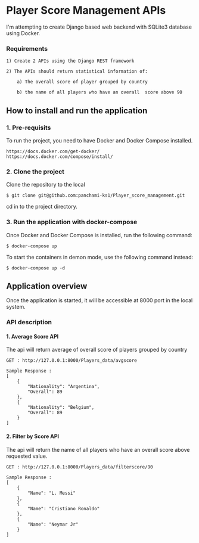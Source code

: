 
# Player Score Management APIs
I'm attempting to create Django based web backend with SQLite3 database using Docker.

### Requirements
``` 
1) Create 2 APIs using the Django REST framework

2) The APIs should return statistical information of: 

    a) The overall score of player grouped by country

    b) the name of all players who have an overall  score above 90 
```


## How to install and run the application
### 1. Pre-requisits
To run the project, you need to have Docker and Docker Compose installed.
```
https://docs.docker.com/get-docker/
https://docs.docker.com/compose/install/
```

### 2. Clone the project 
Clone the repository to the local
``` 
$ git clone git@github.com:panchami-ks1/Player_score_management.git
```
cd in to the project directory.
### 3. Run the application with docker-compose
Once Docker and Docker Compose is installed, run the following command:
``` 
$ docker-compose up
```
To start the containers in demon mode, use the following command instead:
``` 
$ docker-compose up -d
```

## Application overview
Once the application is started, it will be accessible at 8000 port in the local system. 

### API description
#### 1. Average Score API
The api will return average of overall score of players grouped by country
```
GET : http://127.0.0.1:8000/Players_data/avgscore

Sample Response :
[
    {
        "Nationality": "Argentina",
        "Overall": 89
    },
    {
        "Nationality": "Belgium",
        "Overall": 89
    }
]
```

#### 2. Filter by Score API
The api will return the name of all players who have an overall score above requested value.
```
GET : http://127.0.0.1:8000/Players_data/filterscore/90

Sample Response :
[
    {
        "Name": "L. Messi"
    },
    {
        "Name": "Cristiano Ronaldo"
    },
    {
        "Name": "Neymar Jr"
    }
]
```
